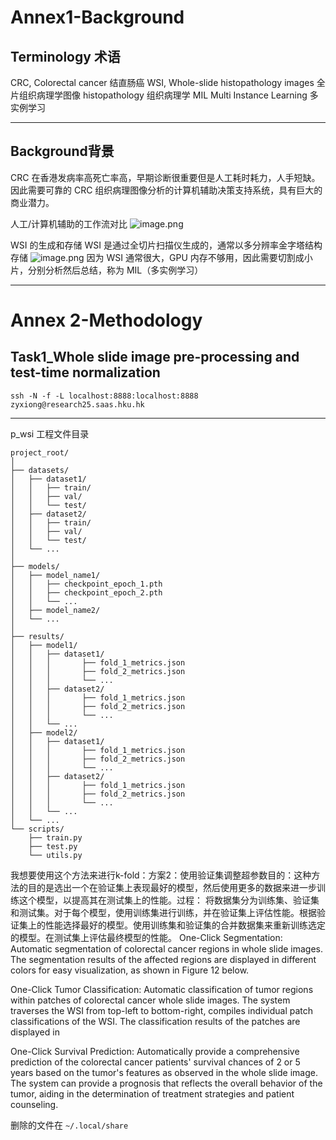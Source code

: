 # Annex1-Background
## Terminology 术语
CRC, Colorectal cancer  结直肠癌
WSI, Whole-slide histopathology images 全片组织病理学图像
histopathology 组织病理学
MIL Multi Instance Learning 多实例学习

---
## Background背景
CRC 在香港发病率高死亡率高，早期诊断很重要但是人工耗时耗力，人手短缺。因此需要可靠的 CRC 组织病理图像分析的计算机辅助决策支持系统，具有巨大的商业潜力。

人工/计算机辅助的工作流对比
![image.png](https://cdn.jsdelivr.net/gh/Pokemongle/img_bed_0@main/img/202412061637840.png)

WSI 的生成和存储
	WSI 是通过全切片扫描仪生成的，通常以多分辨率金字塔结构存储
![image.png](https://cdn.jsdelivr.net/gh/Pokemongle/img_bed_0@main/img/202412061656979.png)
	因为 WSI 通常很大，GPU 内存不够用，因此需要切割成小片，分别分析然后总结，称为 MIL（多实例学习）

---

# Annex 2-Methodology
## Task1_Whole slide image pre-processing and test-time normalization

`ssh -N -f -L localhost:8888:localhost:8888 zyxiong@research25.saas.hku.hk`

---
p_wsi 工程文件目录
```
project_root/
│
├── datasets/
│   ├── dataset1/
│   │   ├── train/
│   │   ├── val/
│   │   └── test/
│   ├── dataset2/
│   │   ├── train/
│   │   ├── val/
│   │   └── test/
│   └── ...
│
├── models/
│   ├── model_name1/
│   │   ├── checkpoint_epoch_1.pth
│   │   ├── checkpoint_epoch_2.pth
│   │   └── ...
│   ├── model_name2/
│   └── ...
│
├── results/
│   ├── model1/
│   │   ├── dataset1/
│   │   │   	├── fold_1_metrics.json
│   │   │   	├── fold_2_metrics.json
│   │   │   	└── ...
│   │   ├── dataset2/
│   │   │   	├── fold_1_metrics.json
│   │   │   	├── fold_2_metrics.json
│   │   │   	└── ...
│   │   └── ...
│   ├── model2/
│   │   ├── dataset1/
│   │   │   	├── fold_1_metrics.json
│   │   │   	├── fold_2_metrics.json
│   │   │   	└── ...
│   │   ├── dataset2/
│   │   │   	├── fold_1_metrics.json
│   │   │   	├── fold_2_metrics.json
│   │   │   	└── ...
│   │   └── ...
│   └── ...
└── scripts/
    ├── train.py
    ├── test.py
    └── utils.py

```

我想要使用这个方法来进行k-fold：方案2：使用验证集调整超参数目的：这种方法的目的是选出一个在验证集上表现最好的模型，然后使用更多的数据来进一步训练这个模型，以提高其在测试集上的性能。过程： 将数据集分为训练集、验证集和测试集。对于每个模型，使用训练集进行训练，并在验证集上评估性能。根据验证集上的性能选择最好的模型。使用训练集和验证集的合并数据集来重新训练选定的模型。在测试集上评估最终模型的性能。
One-Click Segmentation: Automatic segmentation of colorectal cancer regions in whole slide images. The segmentation results of the affected regions are displayed in different colors for easy visualization, as shown in Figure 12 below.

One-Click Tumor Classification: Automatic classification of tumor regions within patches of colorectal cancer whole slide images. The system traverses the WSI from top-left to bottom-right, compiles individual patch classifications of the WSI. The classification results of the patches are displayed in 

One-Click Survival Prediction: Automatically provide a comprehensive prediction of the colorectal cancer patients' survival chances of 2 or 5 years based on the tumor's features as observed in the whole slide image. The system can provide a prognosis that reflects the overall behavior of the tumor, aiding in the determination of treatment strategies and patient counseling.

删除的文件在 `~/.local/share`